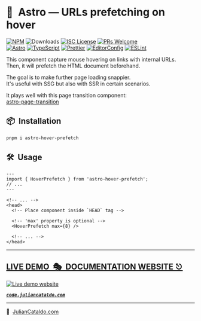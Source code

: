 # 🚀  Astro — URLs prefetching on hover

[![NPM](https://img.shields.io/npm/v/@julian_cataldo/astro-prefetch)](https://www.npmjs.com/package/@julian_cataldo/astro-prefetch)
![Downloads](https://img.shields.io/npm/dt/@julian_cataldo/astro-prefetch.svg)
[![ISC License](https://img.shields.io/npm/l/@julian_cataldo/astro-prefetch)](https://github.com/JulianCataldo/web-garden/blob/develop/LICENSE)
[![PRs Welcome](https://img.shields.io/badge/PRs-welcome-brightgreen.svg)](https://makeapullrequest.com)  
[![Astro](https://img.shields.io/badge/Astro-333333.svg?logo=astro)](https://astro.build)
[![TypeScript](https://img.shields.io/badge/TypeScript-333333.svg?logo=typescript)](http://www.typescriptlang.org/)
[![Prettier](https://img.shields.io/badge/Prettier-333333.svg?logo=prettier)](https://prettier.io)
[![EditorConfig](https://img.shields.io/badge/EditorConfig-333333.svg?logo=editorconfig)](https://editorconfig.org)
[![ESLint](https://img.shields.io/badge/ESLint-3A33D1?logo=eslint)](https://eslint.org)

This component capture mouse hovering on links with internal URLs.  
Then, it will prefetch the HTML document beforehand.

The goal is to make further page loading snappier.  
It's useful with SSG but also with SSR in certain scenarios.

It plays well with this page transition component:  
[astro-page-transition](https://github.com/JulianCataldo/web-garden/tree/master/app/Transition)

<!-- ## Demo

https://user-images.githubusercontent.com/603498/174425991-7151f1b1-0192-4508-8e6c-3e0d8eabed0d.mp4 -->

## 📦  Installation

```sh
pnpm i astro-hover-prefetch
```

## 🛠  Usage

```astro
---
import { HoverPrefetch } from 'astro-hover-prefetch';
// ...
---
```

```astro
<!-- ... -->
<head>
  <!-- Place component inside `HEAD` tag -->

  <!-- 'max' property is optional -->
  <HoverPrefetch max={8} />

  <!-- ... -->
</head>
```

<div class="git-footer">

---

## [LIVE DEMO  🎭  DOCUMENTATION WEBSITE ⎋](https://code.juliancataldo.com/)

[![Live demo website](https://code.juliancataldo.com/poster.png)](https://code.juliancataldo.com)

**_[`code.juliancataldo.com`](https://code.juliancataldo.com/)_**

---

🔗  [JulianCataldo.com](https://www.juliancataldo.com/)

</div>
